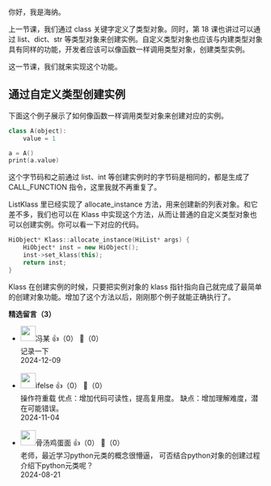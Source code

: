 你好，我是海纳。

上一节课，我们通过 class 关键字定义了类型对象。同时，第 18 课也讲过可以通过 list、dict、str 等类型对象来创建实例。自定义类型对象也应该与内建类型对象具有同样的功能，开发者应该可以像函数一样调用类型对象，创建类型实例。

这一节课，我们就来实现这个功能。

## 通过自定义类型创建实例

下面这个例子展示了如何像函数一样调用类型对象来创建对应的实例。

```c++
class A(object):
    value = 1

a = A()
print(a.value)
```

这个字节码和之前通过 list、int 等创建实例时的字节码是相同的，都是生成了 CALL\_FUNCTION 指令，这里我就不再重复了。

ListKlass 里已经实现了 allocate\_instance 方法，用来创建新的列表对象。和它差不多，我们也可以在 Klass 中实现这个方法，从而让普通的自定义类型对象也可以创建实例。你可以看一下对应的代码。

```c++
HiObject* Klass::allocate_instance(HiList* args) {
    HiObject* inst = new HiObject();
    inst->set_klass(this);
    return inst;
}
```

Klass 在创建实例的时候，只要把实例对象的 klass 指针指向自己就完成了最简单的创建对象功能。增加了这个方法以后，刚刚那个例子就能正确执行了。
<div><strong>精选留言（3）</strong></div><ul>
<li><img src="https://static001.geekbang.org/account/avatar/00/3b/59/44/727b90a8.jpg" width="30px"><span>冯某</span> 👍（0） 💬（0）<div>记录一下</div>2024-12-09</li><br/><li><img src="https://static001.geekbang.org/account/avatar/00/26/eb/d7/90391376.jpg" width="30px"><span>ifelse</span> 👍（0） 💬（0）<div>操作符重载
优点：增加代码可读性，提高复用度。
缺点：增加理解难度，潜在可能错误。</div>2024-11-04</li><br/><li><img src="https://static001.geekbang.org/account/avatar/00/10/05/92/b609f7e3.jpg" width="30px"><span>骨汤鸡蛋面</span> 👍（0） 💬（0）<div>老师，最近学习python元类的概念很懵逼， 可否结合python对象的创建过程介绍下python元类呢？</div>2024-08-21</li><br/>
</ul>